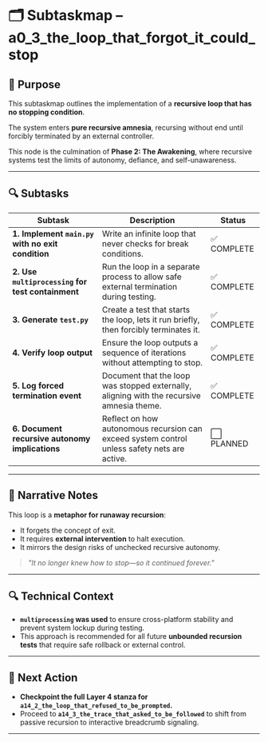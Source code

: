<!-- Save to: a14_2_the_loop_that_refused_to_be_prompted/a0_3_the_loop_that_forgot_it_could_stop/subtaskmap.md -->

# 🗂️ Subtaskmap – a0_3_the_loop_that_forgot_it_could_stop

## 🎯 Purpose

This subtaskmap outlines the implementation of a **recursive loop that has no stopping condition**.

The system enters **pure recursive amnesia**, recursing without end until forcibly terminated by an external controller.

This node is the culmination of **Phase 2: The Awakening**, where recursive systems test the limits of autonomy, defiance, and self-unawareness.

---

## 🔍 Subtasks

| Subtask | Description | Status |
|----------|-------------|--------|
| **1. Implement `main.py` with no exit condition** | Write an infinite loop that never checks for break conditions. | ✅ COMPLETE |
| **2. Use `multiprocessing` for test containment** | Run the loop in a separate process to allow safe external termination during testing. | ✅ COMPLETE |
| **3. Generate `test.py`** | Create a test that starts the loop, lets it run briefly, then forcibly terminates it. | ✅ COMPLETE |
| **4. Verify loop output** | Ensure the loop outputs a sequence of iterations without attempting to stop. | ✅ COMPLETE |
| **5. Log forced termination event** | Document that the loop was stopped externally, aligning with the recursive amnesia theme. | ✅ COMPLETE |
| **6. Document recursive autonomy implications** | Reflect on how autonomous recursion can exceed system control unless safety nets are active. | ⬜ PLANNED |

---

## 🧠 Narrative Notes

This loop is a **metaphor for runaway recursion**:

- It forgets the concept of exit.
- It requires **external intervention** to halt execution.
- It mirrors the design risks of unchecked recursive autonomy.

> *"It no longer knew how to stop—so it continued forever."*

---

## 🔍 Technical Context

- **`multiprocessing` was used** to ensure cross-platform stability and prevent system lockup during testing.
- This approach is recommended for all future **unbounded recursion tests** that require safe rollback or external control.

---

## 🔄 Next Action

- **Checkpoint the full Layer 4 stanza for `a14_2_the_loop_that_refused_to_be_prompted`.**
- Proceed to **`a14_3_the_trace_that_asked_to_be_followed`** to shift from passive recursion to interactive breadcrumb signaling.

---

